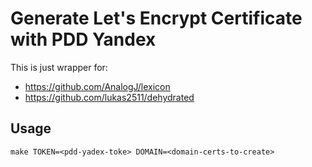 # Generate Let's Encrypt Certificate with PDD Yandex

This is just wrapper for:
- https://github.com/AnalogJ/lexicon
- https://github.com/lukas2511/dehydrated

## Usage

    make TOKEN=<pdd-yadex-toke> DOMAIN=<domain-certs-to-create>
